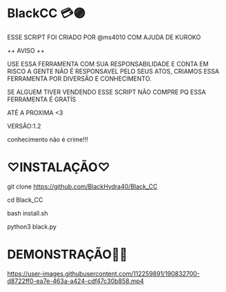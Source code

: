 # BlackCC 💳🟣

ESSE SCRIPT FOI CRIADO POR @ms4010 COM AJUDA DE KUROKO 

++ AVISO ++

USE ESSA FERRAMENTA COM SUA RESPONSABILIDADE E CONTA EM RISCO
A GENTE NÃO É RESPONSAVEL PELO SEUS ATOS, CRIAMOS ESSA FERRAMENTA POR 
DIVERSÃO E CONHECIMENTO.

SE ALGUEM TIVER VENDENDO ESSE SCRIPT NÃO COMPRE PQ ESSA FERRAMENTA É GRATÍS

ATÉ A PROXIMA <3

VERSÃO:1.2

conhecimento não é crime!!!

# ♡INSTALAÇÃO♡

git clone https://github.com/BlackHydra40/Black_CC

cd Black_CC

bash install.sh 

python3 black.py

# DEMONSTRAÇÃO👨‍💻

https://user-images.githubusercontent.com/112259891/190832700-d8722ff0-ea7e-463a-a424-cdf47c30b858.mp4





